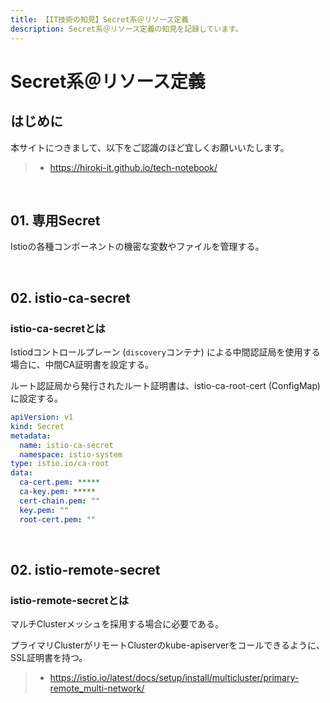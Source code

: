 ```yaml
---
title: 【IT技術の知見】Secret系＠リソース定義
description: Secret系＠リソース定義の知見を記録しています。
---
```


# Secret系＠リソース定義

## はじめに

本サイトにつきまして、以下をご認識のほど宜しくお願いいたします。

> - https://hiroki-it.github.io/tech-notebook/

<br>

## 01. 専用Secret

Istioの各種コンポーネントの機密な変数やファイルを管理する。

<br>

## 02. istio-ca-secret

### istio-ca-secretとは

Istiodコントロールプレーン (`discovery`コンテナ) による中間認証局を使用する場合に、中間CA証明書を設定する。

ルート認証局から発行されたルート証明書は、istio-ca-root-cert (ConfigMap) に設定する。

```yaml
apiVersion: v1
kind: Secret
metadata:
  name: istio-ca-secret
  namespace: istio-system
type: istio.io/ca-root
data:
  ca-cert.pem: *****
  ca-key.pem: *****
  cert-chain.pem: ""
  key.pem: ""
  root-cert.pem: ""
```

<br>

## 02. istio-remote-secret

### istio-remote-secretとは

マルチClusterメッシュを採用する場合に必要である。

プライマリClusterがリモートClusterのkube-apiserverをコールできるように、SSL証明書を持つ。

> - https://istio.io/latest/docs/setup/install/multicluster/primary-remote_multi-network/

<br>
